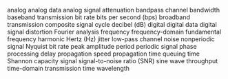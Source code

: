 analog
analog data
analog signal
attenuation
bandpass channel
bandwidth
baseband transmission
bit rate
bits per second (bps)
broadband transmission
composite signal
cycle
decibel (dB)
digital
digital data
digital signal
distortion
Fourier analysis
frequency
frequency-domain
fundamental frequency
harmonic
Hertz (Hz)
jitter
low-pass channel
noise
nonperiodic signal
Nyquist bit rate
peak amplitude
period
periodic signal
phase
processing delay
propagation speed
propagation time
queuing time
Shannon capacity
signal
signal-to-noise ratio (SNR)
sine wave
throughput
time-domain
transmission time
wavelength
